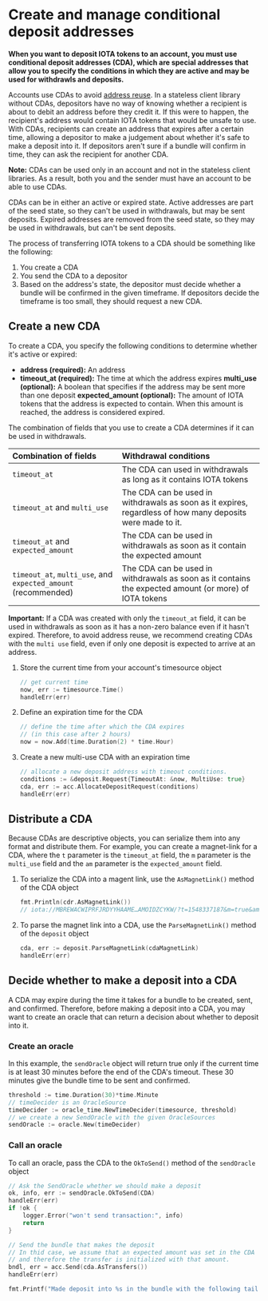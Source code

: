 # Create and manage conditional deposit addresses

**When you want to deposit IOTA tokens to an account, you must use conditional deposit addresses (CDA), which are special addresses that allow you to specify the conditions in which they are active and may be used for withdrawls and deposits.**

Accounts use CDAs to avoid [address reuse](root://iota-basics/0.1/concepts/addresses-and-signatures.md#address-reuse). In a stateless client library without CDAs, depositors have no way of knowing whether a recipient is about to debit an address before they credit it. If this were to happen, the recipient's address would contain IOTA tokens that would be unsafe to use. With CDAs, recipients can create an address that expires after a certain time, allowing a depositor to make a judgement about whether it's safe to make a deposit into it. If depositors aren't sure if a bundle will confirm in time, they can ask the recipient for another CDA.

**Note:** CDAs can be used only in an account and not in the stateless client libraries. As a result, both you and the sender must have an account to be able to use CDAs.

CDAs can be in either an active or expired state. Active addresses are part of the seed state, so they can't be used in withdrawals, but may be sent deposits. Expired addresses are removed from the seed state, so they may be used in withdrawals, but can't be sent deposits.

The process of transferring IOTA tokens to a CDA should be something like the following:

1. You create a CDA
2. You send the CDA to a depositor
3. Based on the address's state, the depositor must decide whether a bundle will be confirmed in the given timeframe. If depositors decide the timeframe is too small, they should request a new CDA.

## Create a new CDA

To create a CDA, you specify the following conditions to determine whether it's active or expired:

* **address (required):** An address
* **timeout_at (required):** The time at which the address expires
**multi_use (optional):** A boolean that specifies if the address may be sent more than one deposit
**expected_amount (optional):** The amount of IOTA tokens that the address is expected to contain. When this amount is reached, the address is considered expired.

The combination of fields that you use to create a CDA determines if it can be used in withdrawals.

|  **Combination of fields** | **Withdrawal conditions**
| :----------| :----------|
|`timeout_at` |The CDA can used in withdrawals as long as it contains IOTA tokens|
|`timeout_at` and `multi_use` |The CDA can be used in withdrawals as soon as it expires, regardless of how many deposits were made to it. |
|`timeout_at` and `expected_amount`| The CDA can be used in withdrawals as soon as it contain the expected amount|
|`timeout_at`, `multi_use`, and `expected_amount` (recommended) |The CDA can be used in withdrawals as soon as it contains the expected amount (or more) of IOTA tokens |

**Important:** If a CDA was created with only the `timeout_at` field, it can be used in withdrawals as soon as it has a non-zero balance even if it hasn't expired. Therefore, to avoid address reuse, we recommend creating CDAs with the `multi use` field, even if only one deposit is expected to arrive at an address.


1. Store the current time from your account's timesource object

    ```go
    // get current time
    now, err := timesource.Time()
    handleErr(err)
    ```

2. Define an expiration time for the CDA

    ```go
    // define the time after which the CDA expires
    // (in this case after 2 hours)
    now = now.Add(time.Duration(2) * time.Hour)
    ```

3. Create a new multi-use CDA with an expiration time

    ```go
    // allocate a new deposit address with timeout conditions.
    conditions := &deposit.Request{TimeoutAt: &now, MultiUse: true}
    cda, err := acc.AllocateDepositRequest(conditions)
    handleErr(err)
    ```

## Distribute a CDA

Because CDAs are descriptive objects, you can serialize them into any format and distribute them. For example, you can create a magnet-link for a CDA, where the `t` parameter is the `timeout_at` field, the `m` parameter is the `multi_use` field and the `am` parameter is the `expected_amount` field.

1. To serialize the CDA into a magent link, use the `AsMagnetLink()` method of the CDA object

    ```go
    fmt.Println(cdr.AsMagnetLink())
    // iota://MBREWACWIPRFJRDYYHAAME…AMOIDZCYKW/?t=1548337187&m=true&am=0
    ```

2. To parse the magnet link into a CDA, use the `ParseMagnetLink()` method of the `deposit` object

    ```go
    cda, err := deposit.ParseMagnetLink(cdaMagnetLink)
    handleErr(err)
    ```

## Decide whether to make a deposit into a CDA

A CDA may expire during the time it takes for a bundle to be created, sent, and confirmed. Therefore, before making a deposit into a CDA, you may want to create an oracle that can return a decision about whether to deposit into it.

### Create an oracle

In this example, the `sendOracle` object will return true only if the current time is at least 30 minutes before the end of the CDA's timeout. These 30 minutes give the bundle time to be sent and confirmed.

```go
threshold := time.Duration(30)*time.Minute
// timeDecider is an OracleSource
timeDecider := oracle_time.NewTimeDecider(timesource, threshold)
// we create a new SendOracle with the given OracleSources
sendOracle := oracle.New(timeDecider)
```

### Call an oracle

To call an oracle, pass the CDA to the `OkToSend()` method of the `sendOracle` object

```go
// Ask the SendOracle whether we should make a deposit
ok, info, err := sendOracle.OkToSend(CDA)
handleErr(err)
if !ok {
    logger.Error("won't send transaction:", info)
    return
}

// Send the bundle that makes the deposit
// In thid case, we assume that an expected amount was set in the CDA
// and therefore the transfer is initialized with that amount.
bndl, err = acc.Send(cda.AsTransfers())
handleErr(err)

fmt.Printf("Made deposit into %s in the bundle with the following tail transaction hash %s\n", cda.Address, bndl[0].Hash)
```